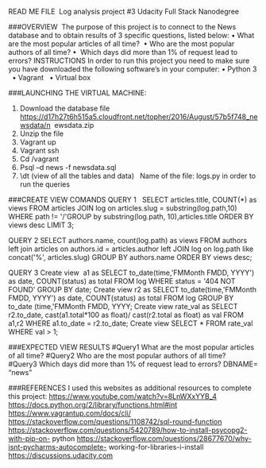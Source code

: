 READ ME FILE 
Log analysis project #3 
Udacity Full Stack Nanodegree 

###OVERVIEW 
The purpose of this project is to connect to the News database and to obtain results of 3 specific questions, listed below: 
•	What are the most popular articles of all time? 
•	Who are the most popular authors of all time?
•	 Which days did more than 1% of request lead to errors? 
INSTRUCTIONS 
In order to run this project you need to make sure you have downloaded the following software’s in your computer:
•	Python 3  
•	Vagrant  
•	Virtual box  

###LAUNCHING THE VIRTUAL MACHINE:  
1.	Download the database file  https://d17h27t6h515a5.cloudfront.net/topher/2016/August/57b5f748_newsdata/n  ewsdata.zip  
2.	Unzip the file  
3.	Vagrant up  
4.	Vagrant ssh  
5.	Cd /vagrant  
6.	Psql –d news -f newsdata.sql  
7.	\dt (view of all the tables and data)  
Name of the file: logs.py in order to run the queries  

###CREATE VIEW COMANDS
QUERY 1  
SELECT articles.title, COUNT(*) as views FROM articles JOIN log on articles.slug = substring(log.path,10) WHERE path != '/'GROUP by substring(log.path, 10),articles.title ORDER BY views desc LIMIT 3; 


QUERY 2
SELECT authors.name, count(log.path) as views FROM authors left join articles on authors.id = articles.author left JOIN log on log.path like concat('%', articles.slug) GROUP BY authors.name ORDER BY views desc;  


QUERY 3 
Create view 
a1 as SELECT to_date(time,'FMMonth FMDD, YYYY') as date, COUNT(status) as total FROM log WHERE status = '404 NOT FOUND' GROUP BY date;
Create view 
r2 as SELECT to_date(time,'FMMonth FMDD, YYYY') as date, COUNT(status) as total FROM log GROUP BY to_date (time,'FMMonth FMDD, YYYY; 
Create view 
rate_val as SELECT r2.to_date, cast(a1.total*100 as float)/ cast(r2.total as float) as val FROM a1,r2 WHERE a1.to_date = r2.to_date; 
Create view 
SELECT * FROM rate_val WHERE val > 1; 

###EXPECTED VIEW RESULTS 
#Query1 What are the most popular articles of all time? 
#Query2 Who are the most popular authors of all time? 
#Query3 Which days did more than 1% of request lead to errors? 
DBNAME= “news” 
      
###REFERENCES 
I used this websites as additional resources to complete this project: 
https://www.youtube.com/watch?v=8LnWXxYYB_4 
https://docs.python.org/2/library/functions.html#int https://www.vagrantup.com/docs/cli/ 
https://stackoverflow.com/questions/1108742/sql-round-function 
https://stackoverflow.com/questions/5420789/how-to-install-psycopg2-with-pip-on- python 
https://stackoverflow.com/questions/28677670/why-isnt-pycharms-autocomplete- working-for-libraries-i-install 
https://discussions.udacity.com 

